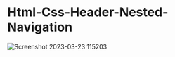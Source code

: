 # Html-Css-Header-Nested-Navigation

![Screenshot 2023-03-23 115203](https://user-images.githubusercontent.com/107117774/227120827-b6fab5ee-32d9-48dc-bf1c-20dc101380fe.png)
